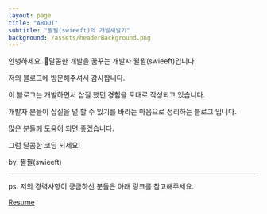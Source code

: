 ```yaml
---
layout: page
title: "ABOUT"
subtitle: "뀔뀔(swieeft)의 개발새발기"
background: /assets/headerBackground.png
---
```


안녕하세요. 🍭달콤한 개발을 꿈꾸는 개발자 뀔뀔(swieeft)입니다.

저의 블로그에 방문해주셔서 감사합니다.

이 블로그는 개발하면서 삽질 했던 경험을 토대로 작성되고 있습니다.

개발자 분들이 삽질을 덜 할 수 있기를 바라는 마음으로 정리하는 블로그 입니다.

많은 분들께 도움이 되면 좋겠습니다.

그럼 달콤한 코딩 되세요! 

by. 뀔뀔(swieeft)

---

ps. 저의 경력사항이 궁금하신 분들은 아래 링크를 참고해주세요.

[Resume](/resume/)

